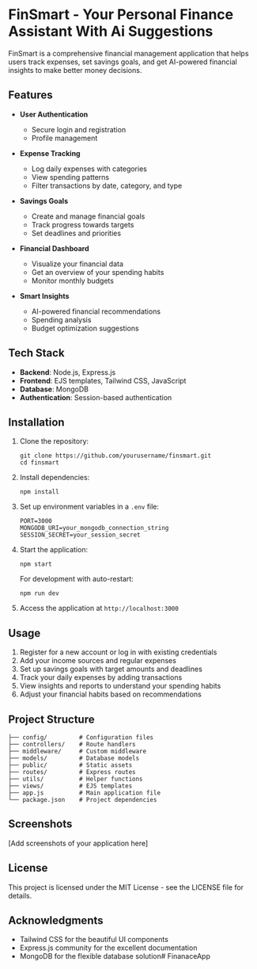 # FinSmart - Your Personal Finance Assistant With Ai Suggestions

FinSmart is a comprehensive financial management application that helps users track expenses, set savings goals, and get AI-powered financial insights to make better money decisions.

## Features

- **User Authentication**
  - Secure login and registration
  - Profile management

- **Expense Tracking**
  - Log daily expenses with categories
  - View spending patterns
  - Filter transactions by date, category, and type

- **Savings Goals**
  - Create and manage financial goals
  - Track progress towards targets
  - Set deadlines and priorities

- **Financial Dashboard**
  - Visualize your financial data
  - Get an overview of your spending habits
  - Monitor monthly budgets

- **Smart Insights**
  - AI-powered financial recommendations
  - Spending analysis
  - Budget optimization suggestions

## Tech Stack

- **Backend**: Node.js, Express.js
- **Frontend**: EJS templates, Tailwind CSS, JavaScript
- **Database**: MongoDB
- **Authentication**: Session-based authentication

## Installation

1. Clone the repository:
   ```
   git clone https://github.com/yourusername/finsmart.git
   cd finsmart
   ```

2. Install dependencies:
   ```
   npm install
   ```

3. Set up environment variables in a `.env` file:
   ```
   PORT=3000
   MONGODB_URI=your_mongodb_connection_string
   SESSION_SECRET=your_session_secret
   ```

4. Start the application:
   ```
   npm start
   ```

   For development with auto-restart:
   ```
   npm run dev
   ```

5. Access the application at `http://localhost:3000`

## Usage

1. Register for a new account or log in with existing credentials
2. Add your income sources and regular expenses
3. Set up savings goals with target amounts and deadlines
4. Track your daily expenses by adding transactions
5. View insights and reports to understand your spending habits
6. Adjust your financial habits based on recommendations

## Project Structure

```
├── config/         # Configuration files
├── controllers/    # Route handlers
├── middleware/     # Custom middleware
├── models/         # Database models
├── public/         # Static assets
├── routes/         # Express routes
├── utils/          # Helper functions
├── views/          # EJS templates
├── app.js          # Main application file
└── package.json    # Project dependencies
```

## Screenshots

[Add screenshots of your application here]

## License

This project is licensed under the MIT License - see the LICENSE file for details.

## Acknowledgments

- Tailwind CSS for the beautiful UI components
- Express.js community for the excellent documentation
- MongoDB for the flexible database solution#   F i n a n a c e A p p 
 
 
